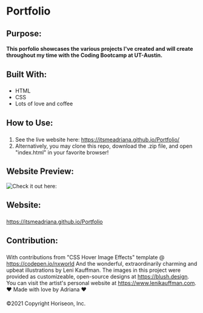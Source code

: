 # Portfolio

## Purpose:

#### This porfolio showcases the various projects I've created and will create throughout my time with the Coding Bootcamp at UT-Austin.

## Built With:

### 
- HTML
- CSS
- Lots of love and coffee

## How to Use:

###

1. See the live website here: https://itsmeadriana.github.io/Portfolio/
2. Alternatively, you may clone this repo, download the .zip file, and open "index.html" in your favorite browser!

## Website Preview:

![Check it out here:](https://github.com/itsmeadriana/Portfolio/blob/f41f2caf78e02f22643ec3410b5e6baa689796e0/assets/images/web%20images/portfolio-snapshot.png)

## Website:

###

https://itsmeadriana.github.io/Portfolio

## Contribution:
###
With contributions from "CSS Hover Image Effects" template @ https://codepen.io/nxworld
And the wonderful, extraordinarily charming and upbeat illustrations by Leni Kauffman. The images in this project were provided as customizeable, open-source designs at https://blush.design. You can visit the artist's personal website at https://www.lenikauffman.com.
❤️ Made with love by Adriana ❤️
####
©️2021 Copyright Horiseon, Inc.
